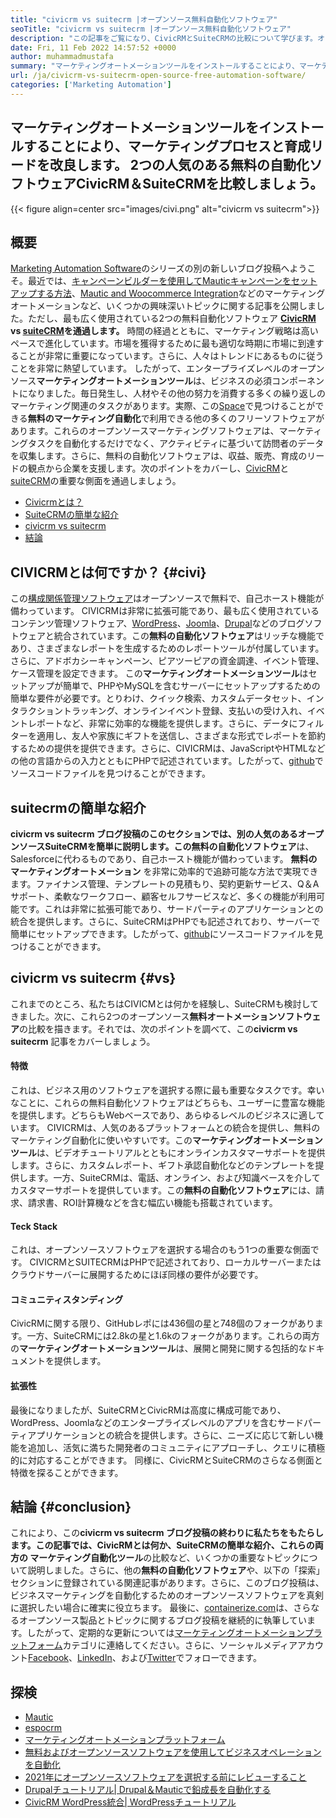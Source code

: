 ```yaml
---
title: "civicrm vs suitecrm |オープンソース無料自動化ソフトウェア" 
seoTitle: "civicrm vs suitecrm |オープンソース無料自動化ソフトウェア" 
description: "この記事をご覧になり、CivicRMとSuiteCRMの比較について学びます。オープンソースマーケティングオートメーションソフトウェアをインストールして、競争力を獲得します。" 
date: Fri, 11 Feb 2022 14:57:52 +0000
author: muhammadmustafa
summary: "マーケティングオートメーションツールをインストールすることにより、マーケティングプロセスと育成リードを改良します。 2つの人気のある無料の自動化ソフトウェアCivicRM＆ampを比較しましょう。 suitecrm。" 
url: /ja/civicrm-vs-suitecrm-open-source-free-automation-software/
categories: ['Marketing Automation']
---
```


## マーケティングオートメーションツールをインストールすることにより、マーケティングプロセスと育成リードを改良します。 2つの人気のある無料の自動化ソフトウェアCivicRM＆SuiteCRMを比較しましょう。

{{< figure align=center src="images/civi.png" alt="civicrm vs suitecrm">}}


## 概要
[Marketing Automation Software][1]のシリーズの別の新しいブログ投稿へようこそ。最近では、[キャンペーンビルダーを使用してMauticキャンペーンをセットアップする方法][2]、[Mautic and Woocommerce Integration][3]などのマーケティングオートメーションなど、いくつかの興味深いトピックに関する記事を公開しました。ただし、最も広く使用されている2つの無料自動化ソフトウェア **[CivicRM][4] vs [suiteCRM][5]を通過します。** 時間の経過とともに、マーケティング戦略は高いペースで進化しています。市場を獲得するために最も適切な時期に市場に到達することが非常に重要になっています。さらに、人々はトレンドにあるものに従うことを非常に熱望しています。
したがって、エンタープライズレベルのオープンソース**マーケティングオートメーションツール**は、ビジネスの必須コンポーネントになりました。毎日発生し、人材やその他の努力を消費する多くの繰り返しのマーケティング関連のタスクがあります。実際、この[Space][6]で見つけることができる**無料のマーケティング自動化**で利用できる他の多くのフリーソフトウェアがあります。これらのオープンソースマーケティングソフトウェアは、マーケティングタスクを自動化するだけでなく、アクティビティに基づいて訪問者のデータを収集します。さらに、無料の自動化ソフトウェアは、収益、販売、育成のリードの観点から企業を支援します。次のポイントをカバーし、[CivicRM][4]と[suiteCRM][5]の重要な側面を通過しましょう。
  * [Civicrmとは？][7]
  * [SuiteCRMの簡単な紹介][8]
  * [civicrm vs suitecrm][9]
  * [結論][10]

## CIVICRMとは何ですか？   {#civi}
この[構成関係管理ソフトウェア][4]はオープンソースで無料で、自己ホースト機能が備わっています。 CIVICRMは非常に拡張可能であり、最も広く使用されているコンテンツ管理ソフトウェア、[WordPress][11]、[Joomla][12]、[Drupal][13]などのブログソフトウェアと統合されています。この**無料の自動化ソフトウェア**はリッチな機能であり、さまざまなレポートを生成するためのレポートツールが付属しています。さらに、アドボカシーキャンペーン、ピアツーピアの資金調達、イベント管理、ケース管理を設定できます。
この**マーケティングオートメーションツール**はセットアップが簡単で、PHPやMySQLを含むサーバーにセットアップするための簡単な要件が必要です。とりわけ、クイック検索、カスタムデータセット、インタラクショントラッキング、オンラインイベント登録、支払いの受け入れ、イベントレポートなど、非常に効率的な機能を提供します。さらに、データにフィルターを適用し、友人や家族にギフトを送信し、さまざまな形式でレポートを節約するための提供を提供できます。さらに、CIVICRMは、JavaScriptやHTMLなどの他の言語からの入力とともにPHPで記述されています。したがって、[github][14]でソースコードファイルを見つけることができます。

## suitecrmの簡単な紹介
**civicrm vs suitecrm **ブログ投稿のこのセクションでは、別の人気のあるオープンソースSuiteCRMを簡単に説明します。この**無料の自動化ソフトウェア**は、Salesforceに代わるものであり、自己ホースト機能が備わっています。 **無料のマーケティングオートメーション** を非常に効率的で追跡可能な方法で実現できます。ファイナンス管理、テンプレートの見積もり、契約更新サービス、Q＆Aサポート、柔軟なワークフロー、顧客セルフサービスなど、多くの機能が利用可能です。これは非常に拡張可能であり、サードパーティのアプリケーションとの統合を提供します。さらに、SuiteCRMはPHPでも記述されており、サーバーで簡単にセットアップできます。したがって、[github][15]にソースコードファイルを見つけることができます。

## civicrm vs suitecrm   {#vs}
これまでのところ、私たちはCIVICMとは何かを経験し、SuiteCRMも検討してきました。次に、これら2つのオープンソース**無料オートメーションソフトウェア**の比較を描きます。それでは、次のポイントを調べて、この**civicrm vs suitecrm** 記事をカバーしましょう。

#### 特徴
これは、ビジネス用のソフトウェアを選択する際に最も重要なタスクです。幸いなことに、これらの無料自動化ソフトウェアはどちらも、ユーザーに豊富な機能を提供します。どちらもWebベースであり、あらゆるレベルのビジネスに適しています。 CIVICRMは、人気のあるプラットフォームとの統合を提供し、無料のマーケティング自動化に使いやすいです。この**マーケティングオートメーションツール**は、ビデオチュートリアルとともにオンラインカスタマーサポートを提供します。さらに、カスタムレポート、ギフト承認自動化などのテンプレートを提供します。一方、SuiteCRMは、電話、オンライン、および知識ベースを介してカスタマーサポートを提供しています。この**無料の自動化ソフトウェア**には、請求、請求書、ROI計算機などを含む幅広い機能も搭載されています。

#### Teck Stack
これは、オープンソースソフトウェアを選択する場合のもう1つの重要な側面です。 CIVICRMとSUITECRMはPHPで記述されており、ローカルサーバーまたはクラウドサーバーに展開するためにほぼ同様の要件が必要です。

#### コミュニティスタンディング
CivicRMに関する限り、GitHubレポには436個の星と748個のフォークがあります。一方、SuiteCRMには2.8kの星と1.6kのフォークがあります。これらの両方の**マーケティングオートメーションツール**は、展開と開発に関する包括的なドキュメントを提供します。

#### 拡張性
最後になりましたが、SuiteCRMとCivicRMは高度に構成可能であり、WordPress、Joomlaなどのエンタープライズレベルのアプリを含むサードパーティアプリケーションとの統合を提供します。さらに、ニーズに応じて新しい機能を追加し、活気に満ちた開発者のコ​​ミュニティにアプローチし、クエリに積極的に対応することができます。
同様に、CivicRMとSuiteCRMのさらなる側面と特徴を探ることができます。

## 結論 {#conclusion}
これにより、この**civicrm vs suitecrm **ブログ投稿の終わりに私たちをもたらします。この記事では、CivicRMとは何か、SuiteCRMの簡単な紹介、これらの両方の** マーケティング自動化ツール**の比較など、いくつかの重要なトピックについて説明しました。さらに、他の**無料の自動化ソフトウェア**や、以下の「探索」セクションに登録されている関連記事があります。さらに、このブログ投稿は、ビジネスマーケティングを自動化するためのオープンソースソフトウェアを真剣に選択したい場合に確実に役立ちます。
最後に、[containerize.com][16]は、さらなるオープンソース製品とトピックに関するブログ投稿を継続的に執筆しています。したがって、定期的な更新については[マーケティングオートメーションプラットフォーム][6]カテゴリに連絡してください。さらに、ソーシャルメディアアカウント[Facebook][17]、[LinkedIn][18]、および[Twitter][19]でフォローできます。

## 探検
  * [Mautic][20]
  * [espocrm][21]
  * [マーケティングオートメーションプラットフォーム][6]
  * [無料およびオープンソースソフトウェアを使用してビジネスオペレーションを自動化][22]
  * [2021年にオープンソースソフトウェアを選択する前にレビューすること][23]
  * [Drupalチュートリアル| Drupal＆Mauticで鉛成長を自動化する][24]
  * [CivicRM WordPress統合| WordPressチュートリアル][25]

  
[1]: https://blog.containerize.com/category/marketing-automation/
[2]: https://blog.containerize.com/marketing-automation/how-to-setup-marketing-campaigns-using-mautic-campaign-builder/
[3]: https://blog.containerize.com/blogging/marketing-automation-using-mautic-and-wordpress-woocommerce/
[4]: https://products.containerize.com/marketing-automation/civicrm/
[5]: https://products.containerize.com/marketing-automation/suitecrm/
[6]: https://products.containerize.com/marketing-automation/
[7]: #civi
[8]: #suite
[9]: #vs
[10]: #Conclusion
[11]: https://products.containerize.com/blogging/wordpress/
[12]: https://products.containerize.com/content-management/joomla/
[13]: https://products.containerize.com/content-management/drupal/
[14]: https://github.com/civicrm/civicrm-core
[15]: https://github.com/salesagility/SuiteCRM
[16]: https://www.containerize.com/
[17]: https://web.facebook.com/containerize
[18]: https://www.linkedin.com/company/containerize/
[19]: https://twitter.com/containerize_co
[20]: https://products.containerize.com/marketing-automation/mautic/
[21]: https://products.containerize.com/marketing-automation/espocrm/
[22]: https://blog.containerize.com/blogging/automate-business-operations-using-open-source-software/
[23]: https://blog.containerize.com/cmdb-software/things-to-review-before-opting-open-source-software-in-2021/
[24]: https://blog.containerize.com/content-management/drupal-tutorial-automate-lead-growth-with-drupal-mautic/
[25]: https://blog.containerize.com/blogging/civicrm-wordpress-integration-wordpress-tutorial/
